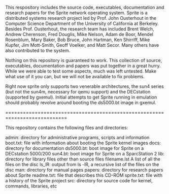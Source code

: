 This respository includes the source code, executables, documentation
and research papers for the Sprite network operating system.  Sprite
is a distributed systems research project led by Prof. John Ousterhout
in the Computer Science Department of the University of California
at Berkeley.  Besides Prof. Ousterhout, the research team has
included Brent Welch, Andrew Cherenson, Fred Douglis, Mike Nelson,
Adam de Boor, Mendel Rosenblum, Mary Baker, Bob Bruce, John Hartman,
Ken Shirriff, Mike Kupfer, Jim Mott-Smith, Geoff Voelker, and Matt
Secor.  Many others have also contributed to the system.

Nothing on this repository is guaranteed to work.  This collection of
source, executables, documentation and papers was put together in
a great hurry.  While we were able to test some aspects, much was
left untested.  Make what use of it you can, but we will not be
available to fix problems.

Right now sprite only supports two venerable architectures, the sun4
series (but not the sun4m, necessary for qemu support) and the DECstation
(supported by gxemul). Initial attempts to get Sprite running in emulation
should probably revolve around booting the ds5000.bt image in gxemul.

===========================================================================

This repository contains the following files and directories:

admin:          directory for administrative programs, scripts and information
boot.txt:       file with information about booting the Sprite kernel images
docs:           directory for documentation
ds5000.bt:      boot image for Sprite on a  DECstation 5000/200
sun4.bt:        boot image for Sprite on a SparcStation 2
lib:            directory for library files other than source files
filename.lst    A list of all the files on the disc
ls_lR:          output from ls -lR, a recursive list of the files on the disc
man:            directory for manual pages
papers:         directory for research papers about Sprite
readme.txt:     file that describes this CD-ROM
sprite.txt:     file with a history of the Sprite project
src:            directory for source code for kernel, commands, libraries, etc

